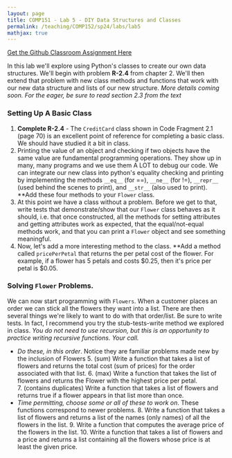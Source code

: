 ```yaml
---
layout: page
title: COMP151 - Lab 5 - DIY Data Structures and Classes
permalink: /teaching/COMP152/sp24/labs/lab5
mathjax: true
---
```


[Get the Github Classroom Assignment Here](https://classroom.github.com/a/cgI5GQuZ)

In this lab we'll explore using Python's classes to create our own data structures. We'll begin with problem **R-2.4** from chapter 2. We'll then extend that problem with new class methods and functions that work with our new data structure and lists of our new structure.  *More details coming soon. For the eager, be sure to read section 2.3 from the text*

### Setting Up A Basic Class

1.  **Complete R-2.4** -  The `CreditCard` class shown in Code Fragment 2.1 (page 70) is an excellent point of reference for completing a basic class.  We should have studied it a bit in class. 
2. Printing the value of an object and checking if two objects have the same value are fundamental programming operations. They show up in many, many programs and we use them A LOT to debug our code.  We can integrate our new class into python's equality checking and printing by implementing the methods `__eq__` (for ==), `__ne__` (for !=), `__repr__` (used behind the scenes to print), and `__str__` (also used to print). **Add these four methods to your `Flower` class. 
3. At this point we have a class without a problem. Before we get to that, write tests that demonstrate/show that our `Flower` class behaves as it should, i.e. that once constructed, all the methods for setting attributes and getting attributes work as expected, that the equal/not-equal methods work, and that you can print a `Flower` object and see something meaningful. 
4. Now, let's add a more interesting method to the class. **Add a method called `pricePerPetal` that returns the per petal cost of the flower. For example, if a flower has 5 petals and costs $0.25, then it's price per petal is $0.05.  

### Solving `Flower` Problems. 

We can now start programming with `Flowers`.  When a customer places an order we can stick all the flowers they want into a list.  There are then several things we're likely to want to do with that order/list.  Be sure to write tests. In fact, I recommend you try the stub-tests-write method we explored in class. *You do not need to use recursion, but this is an opportunity to practice writing recursive functions.  Your call.*

* *Do these, in this order*. Notice they are familiar problems made new by the inclusion of Flowers 
    5. (sum) Write a function that takes a list of flowers and returns the total cost (sum of prices) for the order associated with that list. 
    6. (max) Write a function that takes the list of flowers and returns the Flower with the highest price per petal.  
    7. (contains duplicates) Write a function that takes a list of flowers and returns true if a flower appears in that list more than once. 
* *Time permitting, choose some or all of these to work on*. These functions correspond to newer problems. 
    8. Write a function that takes a list of flowers and returns a list of the names (only names) of all the flowers in the list. 
    9. Write a function that computes the average price of the flowers in the list. 
    10. Write a function that takes a list of flowers and a price and returns a list containing all the flowers whose price is at least the given price. 